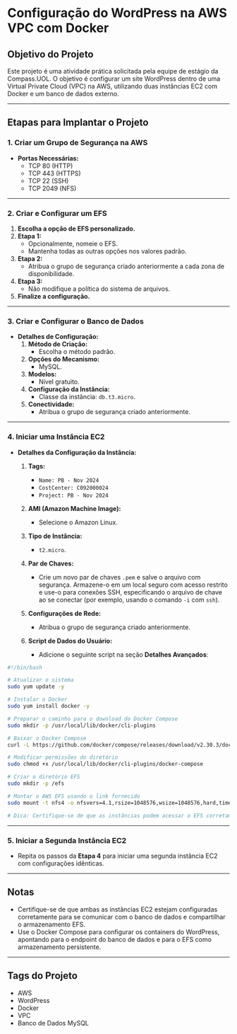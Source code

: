 # Configuração do WordPress na AWS VPC com Docker

## Objetivo do Projeto
Este projeto é uma atividade prática solicitada pela equipe de estágio da Compass.UOL. O objetivo é configurar um site WordPress dentro de uma Virtual Private Cloud (VPC) na AWS, utilizando duas instâncias EC2 com Docker e um banco de dados externo.

---

## Etapas para Implantar o Projeto

### 1. Criar um Grupo de Segurança na AWS
- **Portas Necessárias:**
  - TCP 80 (HTTP)
  - TCP 443 (HTTPS)
  - TCP 22 (SSH)
  - TCP 2049 (NFS)

---

### 2. Criar e Configurar um EFS
1. **Escolha a opção de EFS personalizado.**
2. **Etapa 1:**
   - Opcionalmente, nomeie o EFS.
   - Mantenha todas as outras opções nos valores padrão.
3. **Etapa 2:**
   - Atribua o grupo de segurança criado anteriormente a cada zona de disponibilidade.
4. **Etapa 3:**
   - Não modifique a política do sistema de arquivos.
5. **Finalize a configuração.**

---

### 3. Criar e Configurar o Banco de Dados
- **Detalhes de Configuração:**
  1. **Método de Criação:**
     - Escolha o método padrão.
  2. **Opções do Mecanismo:**
     - MySQL.
  3. **Modelos:**
     - Nível gratuito.
  4. **Configuração da Instância:**
     - Classe da instância: `db.t3.micro`.
  5. **Conectividade:**
     - Atribua o grupo de segurança criado anteriormente.

---

### 4. Iniciar uma Instância EC2
- **Detalhes da Configuração da Instância:**

  1. **Tags:**
     - `Name: PB - Nov 2024`
     - `CostCenter: C092000024`
     - `Project: PB - Nov 2024`

  2. **AMI (Amazon Machine Image):**
     - Selecione o Amazon Linux.

  3. **Tipo de Instância:**
     - `t2.micro`.

  4. **Par de Chaves:**
     - Crie um novo par de chaves `.pem` e salve o arquivo com segurança. Armazene-o em um local seguro com acesso restrito e use-o para conexões SSH, especificando o arquivo de chave ao se conectar (por exemplo, usando o comando `-i` com `ssh`).

  5. **Configurações de Rede:**
     - Atribua o grupo de segurança criado anteriormente.

  6. **Script de Dados do Usuário:**
     - Adicione o seguinte script na seção **Detalhes Avançados**:

```bash
#!/bin/bash

# Atualizar o sistema
sudo yum update -y

# Instalar o Docker
sudo yum install docker -y

# Preparar o caminho para o download do Docker Compose
sudo mkdir -p /usr/local/lib/docker/cli-plugins

# Baixar o Docker Compose
curl -L https://github.com/docker/compose/releases/download/v2.30.3/docker-compose-linux-x86_64 -o /usr/local/lib/docker/cli-plugins/docker-compose

# Modificar permissões do diretório
sudo chmod +x /usr/local/lib/docker/cli-plugins/docker-compose

# Criar o diretório EFS
sudo mkdir -p /efs

# Montar o AWS EFS usando o link fornecido
sudo mount -t nfs4 -o nfsvers=4.1,rsize=1048576,wsize=1048576,hard,timeo=600,retrans=2,noresvport fs-0fdad736ffd266e41.efs.us-east-1.amazonaws.com:/ efs

# Dica: Certifique-se de que as instâncias podem acessar o EFS corretamente. Verifique a conectividade caso a montagem falhe.
```

---

### 5. Iniciar a Segunda Instância EC2
- Repita os passos da **Etapa 4** para iniciar uma segunda instância EC2 com configurações idênticas.

---

## Notas
- Certifique-se de que ambas as instâncias EC2 estejam configuradas corretamente para se comunicar com o banco de dados e compartilhar o armazenamento EFS.
- Use o Docker Compose para configurar os containers do WordPress, apontando para o endpoint do banco de dados e para o EFS como armazenamento persistente.

---

## Tags do Projeto
- AWS
- WordPress
- Docker
- VPC
- Banco de Dados MySQL


